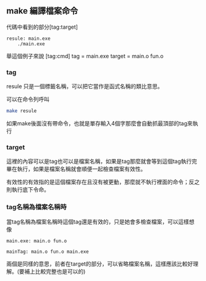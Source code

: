 ## make 編譯檔案命令
代碼中看到的部分[tag:target]

```make
resule: main.exe
    ./main.exe
```

舉這個例子來說 [tag:cmd]
tag = main.exe
target = main.o fun.o




### tag
resule 只是一個標籤名稱，可以把它當作是函式名稱的類比意思。

可以在命令列呼叫

```sh
make resule
```

如果make後面沒有帶命令，也就是單存輸入4個字那麼會自動抓最頂部的tag來執行




### target
這裡的內容可以是tag也可以是檔案名稱，如果是tag那麼就會等到這個tag執行完畢在執行，如果是檔案名稱就會順便一起檢查檔案有效性。

有效性的有效指的是這個檔案存在且沒有被更動，那麼就不執行裡面的命令；反之則執行底下令命。



### tag名稱為檔案名稱時
當tag名稱為檔案名稱時這個tag還是有效的，只是她會多檢查檔案，可以這樣想像

```make
main.exe: main.o fun.o

mainTag: main.o fun.o main.exe
```

兩個是同樣的意思，前者在target的部分，可以省略檔案名稱，這樣應該比較好理解。(要補上比較完整也是可以的)

